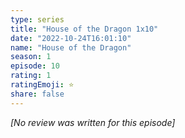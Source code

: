 ```yaml
---
type: series
title: "House of the Dragon 1x10"
date: "2022-10-24T16:01:10"
name: "House of the Dragon"
season: 1
episode: 10
rating: 1
ratingEmoji: ⭐️
share: false
---
```


*[No review was written for this episode]*
